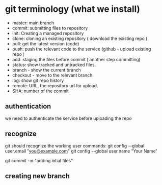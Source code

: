 # git terminology (what we install)
- master: main branch
- commit: submitting files to repository
- init: Creating a managed repository
- clone: cloning an existing repository ( download the existing repo ) 
- pull: get the latest version (code)
- push: push the relevant code to the service (github - upload existing repo ) 
- add: staging the files before commit ( another step committing)
- status: show tracked and untracked files. 
- branch - show the current branch
- checkout - move to the relevant branch
- log: show git repo history 
- remote: URL, the repository url for upload.
- SHA: number of the commit


## authentication
we need to authenticate the service before uploading the repo

## recognize
git should recognize the working user
commands:
git config --global user.email "you@example.com"
git config --global user.name "Your Name"


git commit -m "adding intial files"


## creating new branch
